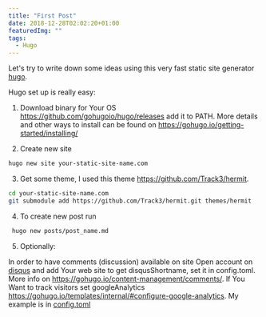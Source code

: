 ```yaml
---
title: "First Post"
date: 2018-12-28T02:02:20+01:00
featuredImg: ""
tags: 
  - Hugo
---
```


Let's try to write down some ideas using this very fast static site generator [hugo](https://gohugo.io).

Hugo set up is really easy:

1. Download binary for Your OS https://github.com/gohugoio/hugo/releases add it to PATH. More details and other ways to install can be found on https://gohugo.io/getting-started/installing/

2. Create new site
```bash
hugo new site your-static-site-name.com
```
3. Get some theme, I used this theme https://github.com/Track3/hermit.
```bash
cd your-static-site-name.com
git submodule add https://github.com/Track3/hermit.git themes/hermit
```
4. To create new post run
```bash
 hugo new posts/post_name.md
``` 
5. Optionally:

In order to have comments (discussion) available on site Open account on [disqus](https://disqus.com/) and add Your web site to get disqusShortname, set it in config.toml. More info on https://gohugo.io/content-management/comments/. If You Want to track visitors set googleAnalytics https://gohugo.io/templates/internal/#configure-google-analytics. My example is in 
[config.toml](https://raw.githubusercontent.com/MirzaAbazovic/programiraj.ba/master/blog/config.toml)





